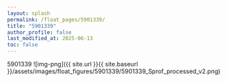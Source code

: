 ```yaml
---
layout: splash
permalink: /float_pages/5901339/
title: "5901339"
author_profile: false
last_modified_at: 2025-06-13
toc: false
---
```

 
5901339
![img-png]({{ site.url }}{{ site.baseurl }}/assets/images/float_figures/5901339/5901339_Sprof_processed_v2.png)